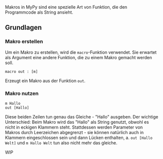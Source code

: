 Makros in MyPy sind eine spezielle Art von Funktion, die den Programmcode als String ansieht.

## Grundlagen
### Makro erstellen
Um ein Makro zu erstellen, wird die `macro`-Funktion verwendet. Sie erwartet als Argument eine andere Funktion, die zu einem Makro
gemacht werden soll.
```
macro out : [m]
```
Erzeugt ein Makro aus der Funktion `out`.
### Makro nutzen
```
m Hallo
out [Hallo]
```
Diese beiden Zeilen tun genau das Gleiche - "Hallo" ausgeben. Der wichtige Unterschied: Beim Makro wird das "Hallo" als String genutzt,
obwohl es nicht in eckigen Klammern steht. Stattdessen werden Parameter von Makros durch Leerzeichen abgegrenzt - sie können
natürlich auch in Klammern eingeschlossen sein und dann Lücken enthalten, a. `out [Hallo Welt]` und 
`m Hallo Welt` tun also nicht mehr das gleiche.

WIP
